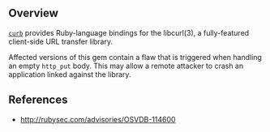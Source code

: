 ## Overview

[`curb`](https://rubygems.org/gems/curb) provides Ruby-language bindings for the libcurl(3), a fully-featured client-side URL transfer library.

Affected versions of this gem contain a flaw that is triggered when handling an empty `http_put` body. This may allow a remote attacker to crash an application linked against the library.

## References

- http://rubysec.com/advisories/OSVDB-114600
